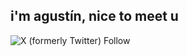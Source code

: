 <h2> i'm agustín, nice to meet u </h2>

<img alt="X (formerly Twitter) Follow" src="https://img.shields.io/twitter/follow/aguchinnn?logo=twitter">

